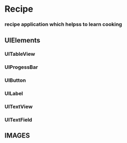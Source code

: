 # Recipe

### recipe application which helpss to learn cooking

## UIElements

### UITableView
### UIProgessBar
### UIButton
### UILabel
### UITextView
### UITextField

## IMAGES




